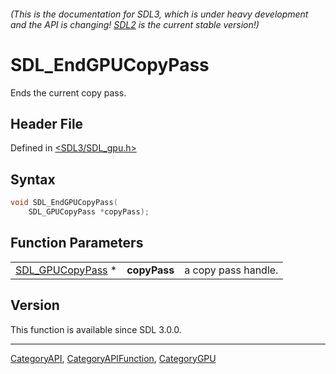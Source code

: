 ###### (This is the documentation for SDL3, which is under heavy development and the API is changing! [SDL2](https://wiki.libsdl.org/SDL2/) is the current stable version!)
# SDL_EndGPUCopyPass

Ends the current copy pass.

## Header File

Defined in [<SDL3/SDL_gpu.h>](https://github.com/libsdl-org/SDL/blob/main/include/SDL3/SDL_gpu.h)

## Syntax

```c
void SDL_EndGPUCopyPass(
    SDL_GPUCopyPass *copyPass);
```

## Function Parameters

|                                      |              |                     |
| ------------------------------------ | ------------ | ------------------- |
| [SDL_GPUCopyPass](SDL_GPUCopyPass) * | **copyPass** | a copy pass handle. |

## Version

This function is available since SDL 3.0.0.

----
[CategoryAPI](CategoryAPI), [CategoryAPIFunction](CategoryAPIFunction), [CategoryGPU](CategoryGPU)

